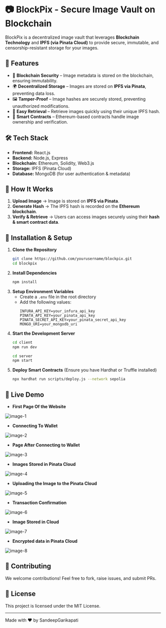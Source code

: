 # 📷 BlockPix - Secure Image Vault on Blockchain

BlockPix is a decentralized image vault that leverages **Blockchain Technology** and **IPFS (via Pinata Cloud)** to provide secure, immutable, and censorship-resistant storage for your images.

## 🚀 Features

- 🔐 **Blockchain Security** – Image metadata is stored on the blockchain, ensuring immutability.
- 🌍 **Decentralized Storage** – Images are stored on **IPFS via Pinata**, preventing data loss.
- 🖼️ **Tamper-Proof** – Image hashes are securely stored, preventing unauthorized modifications.
- 🔎 **Easy Retrieval** – Retrieve images quickly using their unique IPFS hash.
- 📜 **Smart Contracts** – Ethereum-based contracts handle image ownership and verification.

## 🛠️ Tech Stack

- **Frontend:** React.js
- **Backend:** Node.js, Express
- **Blockchain:** Ethereum, Solidity, Web3.js
- **Storage:** IPFS (Pinata Cloud)
- **Database:** MongoDB (for user authentication & metadata)

## 📌 How It Works

1. **Upload Image** → Image is stored on **IPFS via Pinata**.
2. **Generate Hash** → The IPFS hash is recorded on the **Ethereum blockchain**.
3. **Verify & Retrieve** → Users can access images securely using their **hash & smart contract data**.

## 🔧 Installation & Setup

1. **Clone the Repository**
   ```sh
   git clone https://github.com/yourusername/blockpix.git
   cd blockpix
   ```
2. **Install Dependencies**
   ```sh
   npm install
   ```
3. **Setup Environment Variables**
   - Create a `.env` file in the root directory
   - Add the following values:
     ```env
     INFURA_API_KEY=your_infura_api_key
     PINATA_API_KEY=your_pinata_api_key
     PINATA_SECRET_API_KEY=your_pinata_secret_api_key
     MONGO_URI=your_mongodb_uri
     ```
4. **Start the Development Server**
   ```sh
   cd client
   npm run dev

   cd server
   npm start
   ```
5. **Deploy Smart Contracts** (Ensure you have Hardhat or Truffle installed)
   ```sh
   npx hardhat run scripts/deploy.js --network sepolia
   ```

## 🚀 Live Demo

- **First Page Of the Website**

![image-1](images/image-1.png)

- **Connecting To Wallet**

![image-2](images/image-2.png)

- **Page After Connecting to Wallet**

![image-3](images/image-3.png)

- **Images Stored in Pinata Cloud**
  
![image-4](images/image-4.png)

- **Uploading the Image to the Pinata Cloud**
  
![image-5](images/image-5.png)

- **Transaction Confirmation**
  
![image-6](images/image-6.png)

- **Image Stored in Cloud**
  
![image-7](images/image-7.png)

- **Encrypted data in Pinata Cloud**
  
![image-8](images/image-8.png)


## 🤝 Contributing

We welcome contributions! Feel free to fork, raise issues, and submit PRs.

## 📜 License

This project is licensed under the MIT License.

---
Made with ❤️ by SandeepGarikapati
